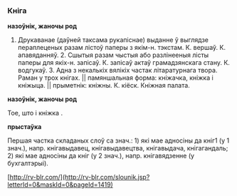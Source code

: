 ### Кніга
**назоўнік, жаночы род**

1. Друкаванае (даўней таксама рукапіснае) выданне ў выглядзе пераплеценых разам лістоў паперы з якім-н. тэкстам. К. вершаў. К. апавяданняў. 2. Сшытыя разам чыстыя або разлінееныя лісты паперы для якіх-н. запісаў. К. запісаў актаў грамадзянскага стану. К. водгукаў. 3. Адна з некалькіх вялікіх частак літаратурнага твора. Раман у трох кнігах. || памяншальная форма: кніжачка, кніжка і кніжыца. || прыметнік: кніжны. К. кіёск. Кніжная палата.

**назоўнік, жаночы род**

Тое, што і кніжка .

**прыстаўка**

Першая частка складаных слоў са знач.: 1) які мае адносіны да кніг1 (у 1 знач.), напр. кнігавыдавец, кнігавыдавецтва, кнігавыдача, кнігагандаль; 2) які мае адносіны да кніг (у 2 знач.), напр. кнігавядзенне (у бухгалтэрыі).

<a rel="author">[http://rv-blr.com/](http://rv-blr.com/slounik.jsp?letterId=0&maskId=0&pageId=1419)</a>
